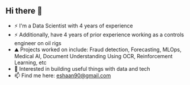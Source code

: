 ## Hi there 👋

- ⚡ I'm a Data Scientist with 4 years of experience
- ⚡ Additionally, have 4 years of prior experience working as a controls engineer on oil rigs
- ⛰ Projects worked on include: Fraud detection, Forecasting, MLOps, Medical AI, Document Understanding Using OCR, Reinforcement Learning, etc
- 🌱 Interested in building useful things with data and tech
- 📫 Find me here: eshaan90@gmail.com
  
<!--
**eshaan90/eshaan90** is a ✨ _special_ ✨ repository because its `README.md` (this file) appears on your GitHub profile.

Here are some ideas to get you started:

- 🔭 I’m currently working on ...
- 🌱 I’m currently learning ...
- 👯 I’m looking to collaborate on ...
- 🤔 I’m looking for help with ...
- 💬 Ask me about ...
- 📫 How to reach me: ...
- 😄 Pronouns: ...
- ⚡ Fun fact: ...
-->
